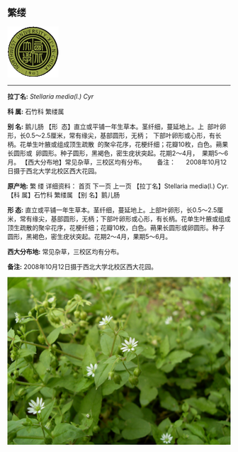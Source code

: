 ## 繁缕

![西北大学校园网络植物志](../JPG/nwu.gif)

---

**拉丁名:**  _Stellaria media(l.) Cyr_

**科 属:** 石竹科 繁缕属

**别 名:** 鹅儿肠
【形  态】直立或平铺一年生草本。茎纤细，蔓延地上。上
 部叶卵形，长0.5～2.5厘米，常有缘尖，基部圆形，无柄；
 下部叶卵形或心形，有长柄。花单生叶腋或组成顶生疏散
 的聚伞花序，花梗纤细；花瓣10枚，白色。蒴果长圆形或
 卵圆形。种子圆形，黑褐色，密生疣状突起。花期2～4月，
 果期5～6月。
【西大分布地】常见杂草，三校区均有分布。
　
 备注：
     2008年10月12日摄于西北大学北校区西大花园。

**原产地:** 繁 缕
详细资料： 首页 下一页 上一页
【拉丁名】Stellaria media(l.) Cyr.
【科 属】石竹科 繁缕属
【别 名】鹅儿肠

**形  态:** 直立或平铺一年生草本。茎纤细，蔓延地上。上部叶卵形，长0.5～2.5厘米，常有缘尖，基部圆形，无柄；下部叶卵形或心形，有长柄。花单生叶腋或组成顶生疏散的聚伞花序，花梗纤细；花瓣10枚，白色。蒴果长圆形或卵圆形。种子圆形，黑褐色，密生疣状突起。花期2～4月，果期5～6月。

**西大分布地:** 常见杂草，三校区均有分布。　

**备注:** 2008年10月12日摄于西北大学北校区西大花园。

![繁缕](../JPG/繁缕.JPG) 

